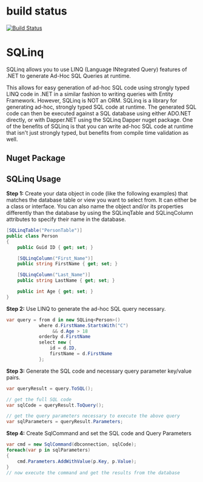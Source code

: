 # build status
[![Build Status](https://travis-ci.org/uliian/SQLinq.svg?branch=master)](https://travis-ci.org/uliian/SQLinq)

# SQLinq
SQLinq allows you to use LINQ (Language INtegrated Query) features of .NET to generate Ad-Hoc SQL Queries at runtime.

This allows for easy generation of ad-hoc SQL code using strongly typed LINQ code in .NET in a similar fashion to writing queries with Entity Framework. However, SQLinq is NOT an ORM. SQLinq is a library for generating ad-hoc, strongly typed SQL code at runtime. The generated SQL code can then be executed against a SQL database using either ADO.NET directly, or with Dapper.NET using the SQLinq Dapper nuget package. One of the benefits of SQLinq is that you can write ad-hoc SQL code at runtime that isn't just strongly typed, but benefits from compile time validation as well.

## Nuget Package


## SQLinq Usage

**Step 1:** Create your data object in code (like the following examples) that matches the database table or view you want to select from. It can either be a class or interface. You can also name the object and/or its properties differently than the database by using the SQLinqTable and SQLinqColumn attributes to specify their name in the database.  

```c#
[SQLinqTable("PersonTable")]
public class Person
{
    public Guid ID { get; set; }

    [SQLinqColumn("First_Name")]
    public string FirstName { get; set; }

    [SQLinqColumn("Last_Name")]
    public string LastName { get; set; }

    public int Age { get; set; }
}
```

**Step 2:** Use LINQ to generate the ad-hoc SQL query necessary.  

```c#
var query = from d in new SQLinq<Person>()
            where d.FirstName.StartsWith("C")
                 && d.Age > 18
            orderby d.FirstName
            select new {
                id = d.ID,
                firstName = d.FirstName
            };
```

**Step 3:** Generate the SQL code and necessary query parameter key/value pairs.  

```c#
var queryResult = query.ToSQL();

// get the full SQL code
var sqlCode = queryResult.ToQuery();

// get the query parameters necessary to execute the above query
var sqlParameters = queryResult.Parameters;
```

**Step 4:** Create SqlCommand and set the SQL code and Query Parameters  

```c#
var cmd = new SqlCommand(dbconnection, sqlCode);
foreach(var p in sqlParameters)
{
    cmd.Parameters.AddWithValue(p.Key, p.Value);
}
// now execute the command and get the results from the database
```